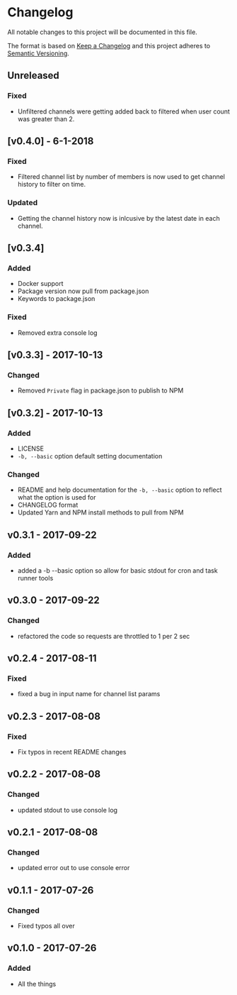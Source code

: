 # Changelog

All notable changes to this project will be documented in this file.

The format is based on [Keep a Changelog](http://keepachangelog.com/en/1.0.0/)
and this project adheres to [Semantic Versioning](http://semver.org/spec/v2.0.0.html).

## Unreleased

### Fixed

- Unfiltered channels were getting added back to filtered when user count was greater than 2.

## [v0.4.0] - 6-1-2018

### Fixed

- Filtered channel list by number of members is now used to get channel history to filter on time.

### Updated

- Getting the channel history now is inlcusive by the latest date in each channel.

## [v0.3.4]

### Added

- Docker support
- Package version now pull from package.json
- Keywords to package.json

### Fixed

- Removed extra console log

## [v0.3.3] - 2017-10-13

### Changed

- Removed `Private` flag in package.json to publish to NPM

## [v0.3.2] - 2017-10-13

### Added

- LICENSE
- `-b, --basic` option default setting documentation

### Changed

- README and help documentation for the `-b, --basic` option to reflect what the option is used for
- CHANGELOG format
- Updated Yarn and NPM install methods to pull from NPM

## v0.3.1 - 2017-09-22

### Added

- added a -b --basic option so allow for basic stdout for cron and task runner tools

## v0.3.0 - 2017-09-22

### Changed

 - refactored the code so requests are throttled to 1 per 2 sec

## v0.2.4 - 2017-08-11

### Fixed

- fixed a bug in input name for channel list params

## v0.2.3 - 2017-08-08

### Fixed

- Fix typos in recent README changes

## v0.2.2 - 2017-08-08

### Changed

- updated stdout to use console log

## v0.2.1 - 2017-08-08

### Changed

- updated error out to use console error

## v0.1.1 - 2017-07-26

### Changed

- Fixed typos all over

## v0.1.0 - 2017-07-26

### Added

- All the things
